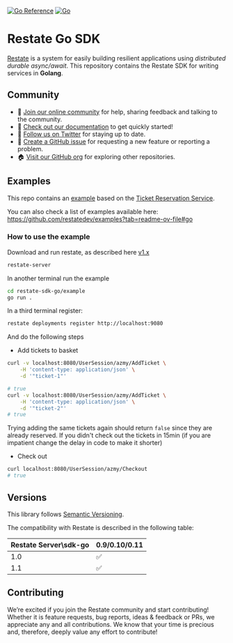 [![Go Reference](https://pkg.go.dev/badge/github.com/restatedev/sdk-go.svg)](https://pkg.go.dev/github.com/restatedev/sdk-go)
[![Go](https://github.com/restatedev/sdk-go/actions/workflows/test.yaml/badge.svg)](https://github.com/restatedev/sdk-go/actions/workflows/test.yaml)

# Restate Go SDK

[Restate](https://restate.dev/) is a system for easily building resilient applications using *distributed durable async/await*. This repository contains the Restate SDK for writing services in **Golang**.

## Community

* 🤗️ [Join our online community](https://discord.gg/skW3AZ6uGd) for help, sharing feedback and talking to the community.
* 📖 [Check out our documentation](https://docs.restate.dev) to get quickly started!
* 📣 [Follow us on Twitter](https://twitter.com/restatedev) for staying up to date.
* 🙋 [Create a GitHub issue](https://github.com/restatedev/sdk-java/issues) for requesting a new feature or reporting a problem.
* 🏠 [Visit our GitHub org](https://github.com/restatedev) for exploring other repositories.

## Examples

This repo contains an [example](examples) based on the [Ticket Reservation Service](https://github.com/restatedev/examples/tree/main/tutorials/tour-of-restate-go).

You can also check a list of examples available here: https://github.com/restatedev/examples?tab=readme-ov-file#go

### How to use the example

Download and run restate, as described here [v1.x](https://github.com/restatedev/restate/releases/)

```bash
restate-server
```

In another terminal run the example

```bash
cd restate-sdk-go/example
go run .
```

In a third terminal register:

```bash
restate deployments register http://localhost:9080
```

And do the following steps

- Add tickets to basket

```bash
curl -v localhost:8080/UserSession/azmy/AddTicket \
    -H 'content-type: application/json' \
    -d '"ticket-1"'

# true
curl -v localhost:8080/UserSession/azmy/AddTicket \
    -H 'content-type: application/json' \
    -d '"ticket-2"'
# true
```

Trying adding the same tickets again should return `false` since they are already reserved. If you didn't check out the tickets in 15min (if you are impatient change the delay in code to make it shorter)

- Check out

```bash
curl localhost:8080/UserSession/azmy/Checkout
# true
```

## Versions

This library follows [Semantic Versioning](https://semver.org/).

The compatibility with Restate is described in the following table:

| Restate Server\sdk-go | 0.9/0.10/0.11 |
|-----------------------|---------------|
| 1.0                   | ✅             |
| 1.1                   | ✅             |

## Contributing

We’re excited if you join the Restate community and start contributing!
Whether it is feature requests, bug reports, ideas & feedback or PRs, we appreciate any and all contributions.
We know that your time is precious and, therefore, deeply value any effort to contribute!
